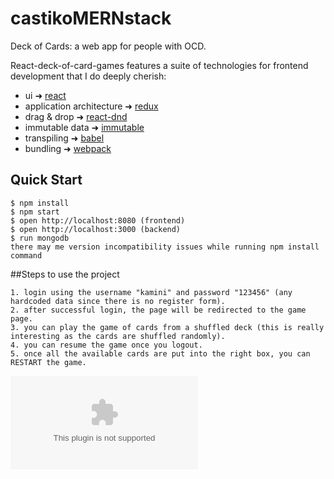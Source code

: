 # castikoMERNstack

Deck of Cards: a web app for people with OCD.


React-deck-of-card-games features a suite of technologies for frontend development that I do deeply cherish:

- ui ➜ [react](https://facebook.github.io/react/)
- application architecture ➜ [redux](http://redux.js.org/)
- drag & drop ➜ [react-dnd](http://gaearon.github.io/react-dnd/)
- immutable data ➜ [immutable](https://facebook.github.io/immutable-js/)
- transpiling ➜ [babel](https://babeljs.io/)
- bundling ➜ [webpack](https://webpack.github.io/)




## Quick Start
```
$ npm install
$ npm start
$ open http://localhost:8080 (frontend)
$ open http://localhost:3000 (backend)
$ run mongodb
there may me version incompatibility issues while running npm install command
```
##Steps to use the project
```
1. login using the username "kamini" and password "123456" (any hardcoded data since there is no register form).
2. after successful login, the page will be redirected to the game page.
3. you can play the game of cards from a shuffled deck (this is really interesting as the cards are shuffled randomly).
4. you can resume the game once you logout.
5. once all the available cards are put into the right box, you can RESTART the game.
```
![Demo](demo.docx)
